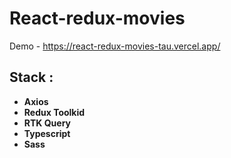 # React-redux-movies

Demo - https://react-redux-movies-tau.vercel.app/

## Stack : 
+ **Axios**
+ **Redux Toolkid**
+ **RTK Query**
+ **Typescript**
+ **Sass**
